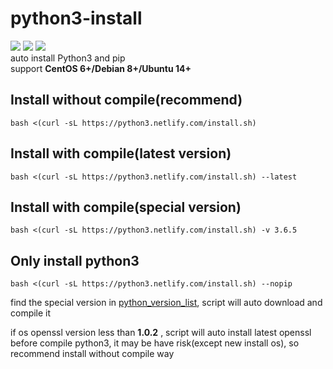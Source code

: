 # python3-install
![](https://img.shields.io/github/stars/Jrohy/python3-install.svg)   ![](https://img.shields.io/github/forks/Jrohy/python3-install.svg) ![](https://img.shields.io/github/license/Jrohy/python3-install.svg)  
auto install Python3 and pip  
support **CentOS 6+/Debian 8+/Ubuntu 14+**

## Install without compile(recommend)
```
bash <(curl -sL https://python3.netlify.com/install.sh)
```

## Install with compile(latest version)
```
bash <(curl -sL https://python3.netlify.com/install.sh) --latest
```

## Install with compile(special version)
```
bash <(curl -sL https://python3.netlify.com/install.sh) -v 3.6.5
```

## Only install python3
```
bash <(curl -sL https://python3.netlify.com/install.sh) --nopip
```

find the special version in [python_version_list](https://www.python.org/ftp/python/), script will auto download and compile it   

if os openssl version less than **1.0.2** , script will auto install latest openssl before compile python3, it may be have risk(except new install os), so recommend install without compile way